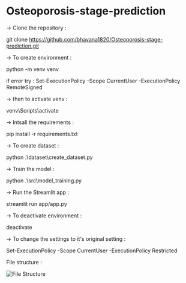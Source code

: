 # Osteoporosis-stage-prediction


-> Clone the repository :

git clone https://github.com/bhavana1820/Osteoporosis-stage-prediction.git


-> To create environment : 

python -m venv venv

if error try : Set-ExecutionPolicy -Scope CurrentUser -ExecutionPolicy RemoteSigned


-> then to activate venv :

venv\Scripts\activate


-> Intsall the requirements : 

pip install -r requirements.txt


-> To create dataset : 

python .\dataset\create_dataset.py


-> Train the model : 

python .\src\model_training.py


-> Run the Streamlit app : 

streamlit run app/app.py


-> To deactivate environment : 

deactivate 


-> To change the settings to it's original setting : 

Set-ExecutionPolicy -Scope CurrentUser -ExecutionPolicy Restricted


File structure :

![File Structure](https://github.com/user-attachments/assets/ef387dcb-df04-47a1-98e0-956b62e3b1e3)
